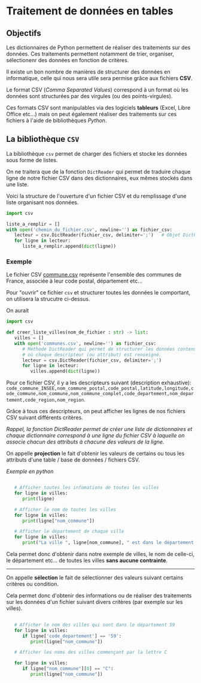 # Traitement de données en tables

## Objectifs

Les dictionnaires de Python permettent de réaliser des traitements sur des données. Ces traitements permettent notamment de trier, organiser, sélectionenr des données en fonction de critères.

Il existe un bon nombre de manières de structurer des données en informatique, celle qui nous sera utile sera permise grâce aux fichiers **CSV**.

Le format CSV (*Comma Separated Values*) correspond à un format où les données sont structurées par des virgules (ou des points-virgules).

Ces formats CSV sont manipulables via des logiciels **tableurs** (Excel, Libre Office etc...) mais on peut également réaliser des traitements sur ces fichiers à l'aide de bibliothèques *Python*.

## La bibliothèque `CSV`

La bibliothèque `csv` permet de charger des fichiers et stocke les données sous forme de listes.

On ne traitera que de la fonction `DictReader` qui permet de traduire chaque ligne de notre fichier CSV dans des dictionnaires, eux mêmes stockés dans une liste.

Voici la structure de l'ouverture d'un fichier CSV et du remplissage d'une liste organisant nos données.

```python
import csv

liste_a_remplir = []
with open('chemin_du_fichier.csv', newline='') as fichier_csv:
   lecteur = csv.DictReader(fichier_csv, delimiter=';')   # Objet DictReader (itérateur)
   for ligne in lecteur:
      liste_a_remplir.append(dict(ligne))
```

### Exemple

Le fichier CSV [commune.csv](./communes.csv) représente l'ensemble des communes de France, associée à leur code postal, département etc...

Pour "ouvrir" ce fichier `csv` et structurer toutes les données le comportant, on utilisera la strucutre ci-dessus.

On aurait

```python
import csv

def creer_liste_villes(nom_de_fichier : str) -> list:
   villes = []
   with open('communes.csv', newline='') as fichier_csv:
      # Méthode DictReader qui permet de structurer les données contenues dans le fichier CSV en liste de dictionnaires 
      # où chaque descripteur (ou attribut) est renseigné.
      lecteur = csv.DictReader(fichier_csv, delimiter=';')   
      for ligne in lecteur:
         villes.append(dict(ligne))
```

Pour ce fichier CSV, il y a les descripteurs suivant (description exhaustive): `code_commune_INSEE,nom_commune_postal,code_postal,latitude,longitude,code_commune,nom_commune,nom_commune_complet,code_departement,nom_departement,code_region,nom_region`.

Grâce à tous ces descripteurs, on peut afficher les lignes de nos fichiers CSV suivant différents critères.

*Rappel, la fonction DictReader permet de créer une liste de dictionnaires et chaque dictionnaire correspond à une ligne du fichier CSV à laquelle on associe chacun des attributs à chacune des valeurs de la ligne.*

On appelle **projection** le fait d'obtenir les valeurs de certains ou tous les attributs d'une table / base de données / fichiers CSV.


*Exemple en python*

```python

   # Afficher toutes les infomations de toutes les villes
   for ligne in villes:
      print(ligne)

   # Afficher le nom de toutes les villes
   for ligne in villes:
      print(ligne["nom_commune"])

   # Afficher le département de chaque ville
   for ligne in villes:
      print("La ville ", ligne[nom_commune], " est dans le département : ", ligne["nom_departement"])
```

Cela permet donc d'obtenir dans notre exemple de villes, le nom de celle-ci, le département etc... de toutes les villes **sans aucune contrainte**.

___

On appelle **sélection** le fait de sélectionner des valeurs suivant certains critères ou condition.

Cela permet donc d'obtenir des informations ou de réaliser des traitements sur les données d'un fichier suivant divers critères (par exemple sur les villes).

```python
   
   # Afficher le nom des villes qui sont dans le département 59
   for ligne in villes:
      if ligne['code_departement'] == '59':
         print(ligne["nom_commune"])

   # Afficher les noms des villes commençant par la lettre C

   for ligne in villes:
      if ligne["nom_commune"][0] == "C":
         print(ligne["nom_commune"])
```
